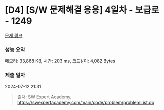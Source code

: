 # [D4] [S/W 문제해결 응용] 4일차 - 보급로 - 1249 

[문제 링크](https://swexpertacademy.com/main/code/problem/problemDetail.do?contestProbId=AV15QRX6APsCFAYD) 

### 성능 요약

메모리: 33,868 KB, 시간: 203 ms, 코드길이: 4,082 Bytes

### 제출 일자

2024-07-12 21:31



> 출처: SW Expert Academy, https://swexpertacademy.com/main/code/problem/problemList.do